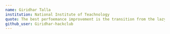 ```yaml
---
name: Giridhar Talla
institution: National Institute of Teachnology
quote: The best perfoemance improvement is the transition from the lazy state to the active state
github_user: Giridhar-hackclub
---
```

